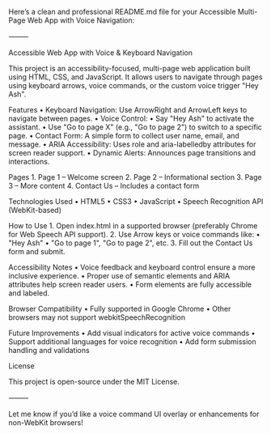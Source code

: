 Here’s a clean and professional README.md file for your Accessible Multi-Page Web App with Voice Navigation:

⸻

Accessible Web App with Voice & Keyboard Navigation

This project is an accessibility-focused, multi-page web application built using HTML, CSS, and JavaScript. It allows users to navigate through pages using keyboard arrows, voice commands, or the custom voice trigger "Hey Ash".

Features
	•	Keyboard Navigation: Use ArrowRight and ArrowLeft keys to navigate between pages.
	•	Voice Control:
	•	Say "Hey Ash" to activate the assistant.
	•	Use "Go to page X" (e.g., "Go to page 2") to switch to a specific page.
	•	Contact Form: A simple form to collect user name, email, and message.
	•	ARIA Accessibility: Uses role and aria-labelledby attributes for screen reader support.
	•	Dynamic Alerts: Announces page transitions and interactions.

Pages
	1.	Page 1 – Welcome screen
	2.	Page 2 – Informational section
	3.	Page 3 – More content
	4.	Contact Us – Includes a contact form

Technologies Used
	•	HTML5
	•	CSS3
	•	JavaScript
	•	Speech Recognition API (WebKit-based)

How to Use
	1.	Open index.html in a supported browser (preferably Chrome for Web Speech API support).
	2.	Use Arrow keys or voice commands like:
	•	"Hey Ash"
	•	"Go to page 1", "Go to page 2", etc.
	3.	Fill out the Contact Us form and submit.

Accessibility Notes
	•	Voice feedback and keyboard control ensure a more inclusive experience.
	•	Proper use of semantic elements and ARIA attributes help screen reader users.
	•	Form elements are fully accessible and labeled.

Browser Compatibility
	•	Fully supported in Google Chrome
	•	Other browsers may not support webkitSpeechRecognition

Future Improvements
	•	Add visual indicators for active voice commands
	•	Support additional languages for voice recognition
	•	Add form submission handling and validations

License

This project is open-source under the MIT License.

⸻

Let me know if you’d like a voice command UI overlay or enhancements for non-WebKit browsers!
